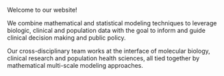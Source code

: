 Welcome to our website!

We combine mathematical and statistical modeling techniques to leverage biologic, clinical and population data with the goal to inform and guide clinical decision making and public policy.

Our cross-disciplinary team works at the interface of molecular biology, clinical research and population health sciences, all tied together by mathematical multi-scale modeling approaches.
